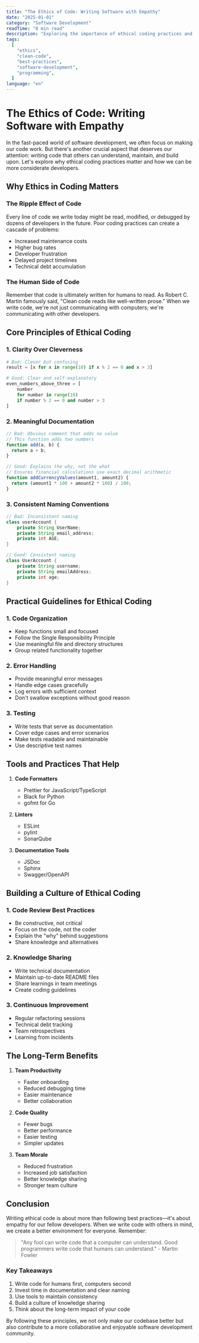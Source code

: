 ```yaml
---
title: "The Ethics of Code: Writing Software with Empathy"
date: "2025-01-01"
category: "Software Development"
readTime: "8 min read"
description: "Exploring the importance of ethical coding practices and how developers can make life easier for their fellow programmers."
tags:
  [
    "ethics",
    "clean-code",
    "best-practices",
    "software-development",
    "programming",
  ]
language: "en"
---
```


# The Ethics of Code: Writing Software with Empathy

In the fast-paced world of software development, we often focus on making our code work. But there's another crucial aspect that deserves our attention: writing code that others can understand, maintain, and build upon. Let's explore why ethical coding practices matter and how we can be more considerate developers.

## Why Ethics in Coding Matters

### The Ripple Effect of Code

Every line of code we write today might be read, modified, or debugged by dozens of developers in the future. Poor coding practices can create a cascade of problems:

- Increased maintenance costs
- Higher bug rates
- Developer frustration
- Delayed project timelines
- Technical debt accumulation

### The Human Side of Code

Remember that code is ultimately written for humans to read. As Robert C. Martin famously said, "Clean code reads like well-written prose." When we write code, we're not just communicating with computers; we're communicating with other developers.

## Core Principles of Ethical Coding

### 1. Clarity Over Cleverness

```python
# Bad: Clever but confusing
result = [x for x in range(10) if x % 2 == 0 and x > 3]

# Good: Clear and self-explanatory
even_numbers_above_three = [
    number
    for number in range(10)
    if number % 2 == 0 and number > 3
]
```

### 2. Meaningful Documentation

```javascript
// Bad: Obvious comment that adds no value
// This function adds two numbers
function add(a, b) {
  return a + b;
}

// Good: Explains the why, not the what
// Ensures financial calculations use exact decimal arithmetic
function addCurrencyValues(amount1, amount2) {
  return (amount1 * 100 + amount2 * 100) / 100;
}
```

### 3. Consistent Naming Conventions

```java
// Bad: Inconsistent naming
class userAccount {
    private String UserName;
    private String email_address;
    private int AGE;
}

// Good: Consistent naming
class UserAccount {
    private String username;
    private String emailAddress;
    private int age;
}
```

## Practical Guidelines for Ethical Coding

### 1. Code Organization

- Keep functions small and focused
- Follow the Single Responsibility Principle
- Use meaningful file and directory structures
- Group related functionality together

### 2. Error Handling

- Provide meaningful error messages
- Handle edge cases gracefully
- Log errors with sufficient context
- Don't swallow exceptions without good reason

### 3. Testing

- Write tests that serve as documentation
- Cover edge cases and error scenarios
- Make tests readable and maintainable
- Use descriptive test names

## Tools and Practices That Help

1. **Code Formatters**

   - Prettier for JavaScript/TypeScript
   - Black for Python
   - gofmt for Go

2. **Linters**

   - ESLint
   - pylint
   - SonarQube

3. **Documentation Tools**
   - JSDoc
   - Sphinx
   - Swagger/OpenAPI

## Building a Culture of Ethical Coding

### 1. Code Review Best Practices

- Be constructive, not critical
- Focus on the code, not the coder
- Explain the "why" behind suggestions
- Share knowledge and alternatives

### 2. Knowledge Sharing

- Write technical documentation
- Maintain up-to-date README files
- Share learnings in team meetings
- Create coding guidelines

### 3. Continuous Improvement

- Regular refactoring sessions
- Technical debt tracking
- Team retrospectives
- Learning from incidents

## The Long-Term Benefits

1. **Team Productivity**

   - Faster onboarding
   - Reduced debugging time
   - Easier maintenance
   - Better collaboration

2. **Code Quality**

   - Fewer bugs
   - Better performance
   - Easier testing
   - Simpler updates

3. **Team Morale**
   - Reduced frustration
   - Increased job satisfaction
   - Better knowledge sharing
   - Stronger team culture

## Conclusion

Writing ethical code is about more than following best practices—it's about empathy for our fellow developers. When we write code with others in mind, we create a better environment for everyone. Remember:

> "Any fool can write code that a computer can understand. Good programmers write code that humans can understand." - Martin Fowler

### Key Takeaways

1. Write code for humans first, computers second
2. Invest time in documentation and clear naming
3. Use tools to maintain consistency
4. Build a culture of knowledge sharing
5. Think about the long-term impact of your code

By following these principles, we not only make our codebase better but also contribute to a more collaborative and enjoyable software development community.
